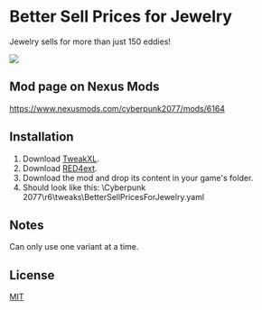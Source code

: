 # Better Sell Prices for Jewelry

Jewelry sells for more than just 150 eddies!

![](https://staticdelivery.nexusmods.com/mods/3333/images/thumbnails/6164/6164-1666949010-1694331428.png)

## Mod page on Nexus Mods

https://www.nexusmods.com/cyberpunk2077/mods/6164

## Installation

1. Download [TweakXL](https://www.nexusmods.com/cyberpunk2077/mods/4197).
2. Download [RED4ext](https://www.nexusmods.com/cyberpunk2077/mods/2380).
3. Download the mod and drop its content in your game's folder. 
4. Should look like this: 
\Cyberpunk 2077\r6\tweaks\BetterSellPricesForJewelry.yaml

## Notes

Can only use one variant at a time.

## License

[MIT](https://choosealicense.com/licenses/mit/)